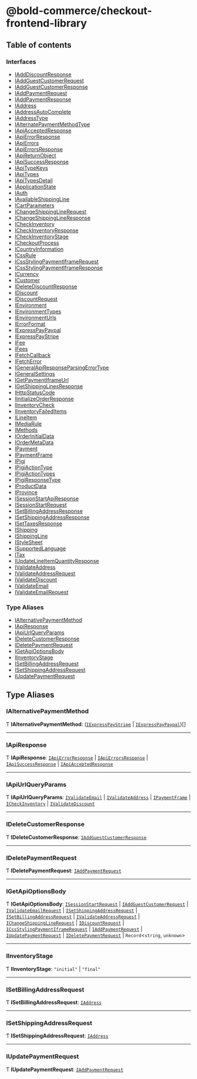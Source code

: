 # @bold-commerce/checkout-frontend-library

## Table of contents

### Interfaces

- [IAddDiscountResponse](interfaces/IAddDiscountResponse.md)
- [IAddGuestCustomerRequest](interfaces/IAddGuestCustomerRequest.md)
- [IAddGuestCustomerResponse](interfaces/IAddGuestCustomerResponse.md)
- [IAddPaymentRequest](interfaces/IAddPaymentRequest.md)
- [IAddPaymentResponse](interfaces/IAddPaymentResponse.md)
- [IAddress](interfaces/IAddress.md)
- [IAddressAutoComplete](interfaces/IAddressAutoComplete.md)
- [IAddressType](interfaces/IAddressType.md)
- [IAlternatePaymentMethodType](interfaces/IAlternatePaymentMethodType.md)
- [IApiAcceptedResponse](interfaces/IApiAcceptedResponse.md)
- [IApiErrorResponse](interfaces/IApiErrorResponse.md)
- [IApiErrors](interfaces/IApiErrors.md)
- [IApiErrorsResponse](interfaces/IApiErrorsResponse.md)
- [IApiReturnObject](interfaces/IApiReturnObject.md)
- [IApiSuccessResponse](interfaces/IApiSuccessResponse.md)
- [IApiTypeKeys](interfaces/IApiTypeKeys.md)
- [IApiTypes](interfaces/IApiTypes.md)
- [IApiTypesDetail](interfaces/IApiTypesDetail.md)
- [IApplicationState](interfaces/IApplicationState.md)
- [IAuth](interfaces/IAuth.md)
- [IAvailableShippingLine](interfaces/IAvailableShippingLine.md)
- [ICartParameters](interfaces/ICartParameters.md)
- [IChangeShippingLineRequest](interfaces/IChangeShippingLineRequest.md)
- [IChangeShippingLineResponse](interfaces/IChangeShippingLineResponse.md)
- [ICheckInventory](interfaces/ICheckInventory.md)
- [ICheckInventoryResponse](interfaces/ICheckInventoryResponse.md)
- [ICheckInventoryStage](interfaces/ICheckInventoryStage.md)
- [ICheckoutProcess](interfaces/ICheckoutProcess.md)
- [ICountryInformation](interfaces/ICountryInformation.md)
- [ICssRule](interfaces/ICssRule.md)
- [ICssStylingPaymentIframeRequest](interfaces/ICssStylingPaymentIframeRequest.md)
- [ICssStylingPaymentIframeResponse](interfaces/ICssStylingPaymentIframeResponse.md)
- [ICurrency](interfaces/ICurrency.md)
- [ICustomer](interfaces/ICustomer.md)
- [IDeleteDiscountResponse](interfaces/IDeleteDiscountResponse.md)
- [IDiscount](interfaces/IDiscount.md)
- [IDiscountRequest](interfaces/IDiscountRequest.md)
- [IEnvironment](interfaces/IEnvironment.md)
- [IEnvironmentTypes](interfaces/IEnvironmentTypes.md)
- [IEnvironmentUrls](interfaces/IEnvironmentUrls.md)
- [IErrorFormat](interfaces/IErrorFormat.md)
- [IExpressPayPaypal](interfaces/IExpressPayPaypal.md)
- [IExpressPayStripe](interfaces/IExpressPayStripe.md)
- [IFee](interfaces/IFee.md)
- [IFees](interfaces/IFees.md)
- [IFetchCallback](interfaces/IFetchCallback.md)
- [IFetchError](interfaces/IFetchError.md)
- [IGeneralApiResponseParsingErrorType](interfaces/IGeneralApiResponseParsingErrorType.md)
- [IGeneralSettings](interfaces/IGeneralSettings.md)
- [IGetPaymentIframeUrl](interfaces/IGetPaymentIframeUrl.md)
- [IGetShippingLinesResponse](interfaces/IGetShippingLinesResponse.md)
- [IHttpStatusCode](interfaces/IHttpStatusCode.md)
- [IInitializeOrderResponse](interfaces/IInitializeOrderResponse.md)
- [IInventoryCheck](interfaces/IInventoryCheck.md)
- [IInventoryFailedItems](interfaces/IInventoryFailedItems.md)
- [ILineItem](interfaces/ILineItem.md)
- [IMediaRule](interfaces/IMediaRule.md)
- [IMethods](interfaces/IMethods.md)
- [IOrderInitialData](interfaces/IOrderInitialData.md)
- [IOrderMetaData](interfaces/IOrderMetaData.md)
- [IPayment](interfaces/IPayment.md)
- [IPaymentFrame](interfaces/IPaymentFrame.md)
- [IPigi](interfaces/IPigi.md)
- [IPigiActionType](interfaces/IPigiActionType.md)
- [IPigiActionTypes](interfaces/IPigiActionTypes.md)
- [IPigiResponseType](interfaces/IPigiResponseType.md)
- [IProductData](interfaces/IProductData.md)
- [IProvince](interfaces/IProvince.md)
- [ISessionStartApiResponse](interfaces/ISessionStartApiResponse.md)
- [ISessionStartRequest](interfaces/ISessionStartRequest.md)
- [ISetBillingAddressResponse](interfaces/ISetBillingAddressResponse.md)
- [ISetShippingAddressResponse](interfaces/ISetShippingAddressResponse.md)
- [ISetTaxesResponse](interfaces/ISetTaxesResponse.md)
- [IShipping](interfaces/IShipping.md)
- [IShippingLine](interfaces/IShippingLine.md)
- [IStyleSheet](interfaces/IStyleSheet.md)
- [ISupportedLanguage](interfaces/ISupportedLanguage.md)
- [ITax](interfaces/ITax.md)
- [IUpdateLineItemQuantityResponse](interfaces/IUpdateLineItemQuantityResponse.md)
- [IValidateAddress](interfaces/IValidateAddress.md)
- [IValidateAddressRequest](interfaces/IValidateAddressRequest.md)
- [IValidateDiscount](interfaces/IValidateDiscount.md)
- [IValidateEmail](interfaces/IValidateEmail.md)
- [IValidateEmailRequest](interfaces/IValidateEmailRequest.md)

### Type Aliases

- [IAlternativePaymentMethod](modules.md#ialternativepaymentmethod)
- [IApiResponse](modules.md#iapiresponse)
- [IApiUrlQueryParams](modules.md#iapiurlqueryparams)
- [IDeleteCustomerResponse](modules.md#ideletecustomerresponse)
- [IDeletePaymentRequest](modules.md#ideletepaymentrequest)
- [IGetApiOptionsBody](modules.md#igetapioptionsbody)
- [IInventoryStage](modules.md#iinventorystage)
- [ISetBillingAddressRequest](modules.md#isetbillingaddressrequest)
- [ISetShippingAddressRequest](modules.md#isetshippingaddressrequest)
- [IUpdatePaymentRequest](modules.md#iupdatepaymentrequest)

## Type Aliases

### IAlternativePaymentMethod

Ƭ **IAlternativePaymentMethod**: ([`IExpressPayStripe`](interfaces/IExpressPayStripe.md) \| [`IExpressPayPaypal`](interfaces/IExpressPayPaypal.md))[]

___

### IApiResponse

Ƭ **IApiResponse**: [`IApiErrorResponse`](interfaces/IApiErrorResponse.md) \| [`IApiErrorsResponse`](interfaces/IApiErrorsResponse.md) \| [`IApiSuccessResponse`](interfaces/IApiSuccessResponse.md) \| [`IApiAcceptedResponse`](interfaces/IApiAcceptedResponse.md)

___

### IApiUrlQueryParams

Ƭ **IApiUrlQueryParams**: [`IValidateEmail`](interfaces/IValidateEmail.md) \| [`IValidateAddress`](interfaces/IValidateAddress.md) \| [`IPaymentFrame`](interfaces/IPaymentFrame.md) \| [`ICheckInventory`](interfaces/ICheckInventory.md) \| [`IValidateDiscount`](interfaces/IValidateDiscount.md)

___

### IDeleteCustomerResponse

Ƭ **IDeleteCustomerResponse**: [`IAddGuestCustomerResponse`](interfaces/IAddGuestCustomerResponse.md)

___

### IDeletePaymentRequest

Ƭ **IDeletePaymentRequest**: [`IAddPaymentRequest`](interfaces/IAddPaymentRequest.md)

___

### IGetApiOptionsBody

Ƭ **IGetApiOptionsBody**: [`ISessionStartRequest`](interfaces/ISessionStartRequest.md) \| [`IAddGuestCustomerRequest`](interfaces/IAddGuestCustomerRequest.md) \| [`IValidateEmailRequest`](interfaces/IValidateEmailRequest.md) \| [`ISetShippingAddressRequest`](modules.md#isetshippingaddressrequest) \| [`ISetBillingAddressRequest`](modules.md#isetbillingaddressrequest) \| [`IValidateAddressRequest`](interfaces/IValidateAddressRequest.md) \| [`IChangeShippingLineRequest`](interfaces/IChangeShippingLineRequest.md) \| [`IDiscountRequest`](interfaces/IDiscountRequest.md) \| [`ICssStylingPaymentIframeRequest`](interfaces/ICssStylingPaymentIframeRequest.md) \| [`IAddPaymentRequest`](interfaces/IAddPaymentRequest.md) \| [`IUpdatePaymentRequest`](modules.md#iupdatepaymentrequest) \| [`IDeletePaymentRequest`](modules.md#ideletepaymentrequest) \| `Record`<`string`, `unknown`\>

___

### IInventoryStage

Ƭ **IInventoryStage**: ``"initial"`` \| ``"final"``

___

### ISetBillingAddressRequest

Ƭ **ISetBillingAddressRequest**: [`IAddress`](interfaces/IAddress.md)

___

### ISetShippingAddressRequest

Ƭ **ISetShippingAddressRequest**: [`IAddress`](interfaces/IAddress.md)

___

### IUpdatePaymentRequest

Ƭ **IUpdatePaymentRequest**: [`IAddPaymentRequest`](interfaces/IAddPaymentRequest.md)
